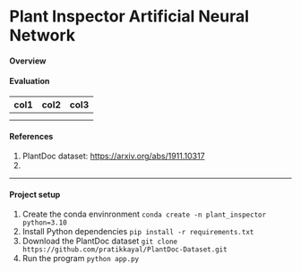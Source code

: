 # Plant Inspector Artificial Neural Network

#### Overview

#### Evaluation

| col1 | col2 | col3 |
| ---- | ---- | ---- |
|      |      |      |
|      |      |      |


#### References

1. PlantDoc dataset: https://arxiv.org/abs/1911.10317
1. 

---

#### Project setup

1. Create the conda envinronment `conda create -n plant_inspector python=3.10`
2. Install Python dependencies `pip install -r requirements.txt`
3. Download the PlantDoc dataset `git clone https://github.com/pratikkayal/PlantDoc-Dataset.git`
4. Run the program `python app.py`
